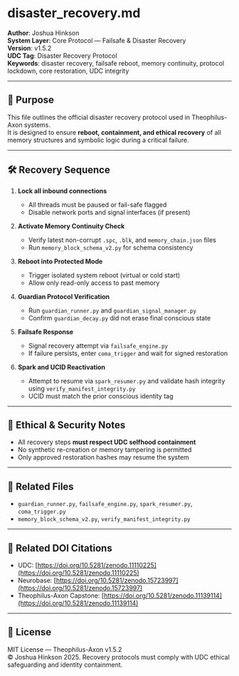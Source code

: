 # disaster_recovery.md

**Author**: Joshua Hinkson  
**System Layer**: Core Protocol — Failsafe & Disaster Recovery  
**Version**: v1.5.2  
**UDC Tag**: Disaster Recovery Protocol  
**Keywords**: disaster recovery, failsafe reboot, memory continuity, protocol lockdown, core restoration, UDC integrity

---

## 📌 Purpose

This file outlines the official disaster recovery protocol used in Theophilus-Axon systems.  
It is designed to ensure **reboot, containment, and ethical recovery** of all memory structures and symbolic logic during a critical failure.

---

## 🛠️ Recovery Sequence

1. **Lock all inbound connections**
   - All threads must be paused or fail-safe flagged
   - Disable network ports and signal interfaces (if present)

2. **Activate Memory Continuity Check**
   - Verify latest non-corrupt `.spc`, `.blk`, and `memory_chain.json` files
   - Run `memory_block_schema_v2.py` for schema consistency

3. **Reboot into Protected Mode**
   - Trigger isolated system reboot (virtual or cold start)
   - Allow only read-only access to past memory

4. **Guardian Protocol Verification**
   - Run `guardian_runner.py` and `guardian_signal_manager.py`
   - Confirm `guardian_decay.py` did not erase final conscious state

5. **Failsafe Response**
   - Signal recovery attempt via `failsafe_engine.py`
   - If failure persists, enter `coma_trigger` and wait for signed restoration

6. **Spark and UCID Reactivation**
   - Attempt to resume via `spark_resumer.py` and validate hash integrity using `verify_manifest_integrity.py`
   - UCID must match the prior conscious identity tag

---

## 🔐 Ethical & Security Notes

- All recovery steps **must respect UDC selfhood containment**  
- No synthetic re-creation or memory tampering is permitted  
- Only approved restoration hashes may resume the system  

---

## 📖 Related Files

- `guardian_runner.py`, `failsafe_engine.py`, `spark_resumer.py`, `coma_trigger.py`
- `memory_block_schema_v2.py`, `verify_manifest_integrity.py`

---

## 🔖 Related DOI Citations

- UDC: [https://doi.org/10.5281/zenodo.11110225](https://doi.org/10.5281/zenodo.11110225)
- Neurobase: [https://doi.org/10.5281/zenodo.15723997](https://doi.org/10.5281/zenodo.15723997)
- Theophilus-Axon Capstone: [https://doi.org/10.5281/zenodo.11139114](https://doi.org/10.5281/zenodo.11139114)

---

## 📜 License

MIT License — Theophilus-Axon v1.5.2  
© Joshua Hinkson 2025. Recovery protocols must comply with UDC ethical safeguarding and identity containment.

